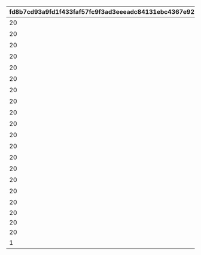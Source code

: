 |fd8b7cd93a9fd1f433faf57fc9f3ad3eeeadc84131ebc4367e92502256404663|35cb305fe3d304d571ee8bd5923c95994ee9a3b6ec98df88706775cae5660d65|23a3054d1176a63c8dfa52eaf05013e904618b244b376b3dec570a8d7fb0436e|a0ed01760d75b5036b59e7bf64f124542c8cf68967616f518a5bbd26fd4d87e6|2002e1949beea0f48d832792598c661287397700d66e706de4abab79b891f073|3f08beec63fd408c4252b777fb909207a98bd6e9705fce3a08889b217f332c94|5916e1976a925f62181e448e5dff290bd4853a3b3d9789c91b1d6bbba15ed3f7|c70e748bc850bdaf4b7b01fd30a0842ad7f732d8aa6590d805660bf6e62a2074|3fa9d6f7c5fb567fab7a32c7247b7322b2efa748704a70825f116974ca8f7ea1|
| --- | --- | --- | --- | --- | --- | --- | --- | --- |
|20|ぶらり\n基本世界の旅|5136005|8|91002|0|10136|5136061|0|
|20|ファンの目は\n針の穴も通す|0|8|91002|5136061|10136|5136062|5136061|
|20|あなたの名前は|0|8|91002|5136061|10136|5136063|5136061|
|20|すれ違いの\n昼下がり|0|8|91002|5136061|10136|5136064|5136061|
|20|お姉さん\nだから大丈夫！|0|8|91002|5136061|10136|5136065|5136061|
|20|あなたは\n忍者ですか？|0|8|91002|5136061|10136|5136066|5136061|
|20|世界を越えても\n大悪党|0|8|91002|5136061|10136|5136067|5136061|
|20|風と冥風|0|8|91002|5136061|10136|5136068|5136061|
|20|他人の空似の\nこわ～い話|0|8|91002|5136061|10136|5136069|5136061|
|20|同じ星空の下|5137005|8|91002|5136061|10137|5137061|0|
|20|笑う侵入者|0|8|91002|5137061|10137|5137062|5137061|
|20|慣れ親しんだ初対面|0|8|91002|5137062|10137|5137063|5137061|
|20|大人の話は夜の間に|0|8|91002|5137063|10137|5137064|5137061|
|20|寂しがり屋じゃない|0|8|91002|5137064|10137|5137065|5137061|
|20|ランドソルに乾杯|0|8|91002|5137065|10137|5137066|5137061|
|20|寂しさは雪の下に|0|8|91002|5137066|10137|5137067|5137061|
|20|エリスの餞別|0|8|91002|5137067|10137|5137068|5137067|
|20|NO.HP1895L14|0|8|91002|5137068|10137|5137069|5137068|
|20|NO.HT1963PM|0|8|91002|5137069|10137|5137070|5137068|
|20|NO.UNKNOWN|0|8|91002|5137070|10137|5137071|5137068|
|1|もう一つのギルド|0|16|9000240|0|10137|5137072|5137071|